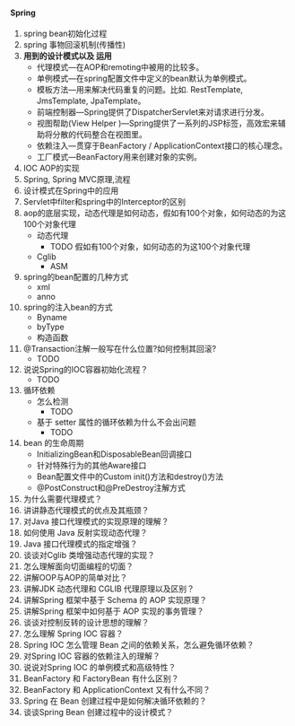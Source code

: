 #### Spring
1. spring bean初始化过程
2. spring 事物回滚机制(传播性) 
3. **用到的设计模式以及 运用**
    - 代理模式—在AOP和remoting中被用的比较多。
    - 单例模式—在spring配置文件中定义的bean默认为单例模式。
    - 模板方法—用来解决代码重复的问题。比如. RestTemplate, JmsTemplate, JpaTemplate。
    - 前端控制器—Spring提供了DispatcherServlet来对请求进行分发。
    - 视图帮助(View Helper )—Spring提供了一系列的JSP标签，高效宏来辅助将分散的代码整合在视图里。
    - 依赖注入—贯穿于BeanFactory / ApplicationContext接口的核心理念。
    - 工厂模式—BeanFactory用来创建对象的实例。
4. IOC AOP的实现
5. Spring, Spring MVC原理,流程
6. 设计模式在Spring中的应用
7. Servlet中filter和spring中的Interceptor的区别 
8. aop的底层实现，动态代理是如何动态，假如有100个对象，如何动态的为这100个对象代理
    - 动态代理
        - TODO 假如有100个对象，如何动态的为这100个对象代理
    - Cglib
        - ASM
9. spring的bean配置的几种方式
    - xml
    - anno
10. spring的注入bean的方式
    - Byname
    - byType
    - 构造函数
11. @Transaction注解一般写在什么位置?如何控制其回滚?
    - TODO
12. 说说Spring的IOC容器初始化流程？
    - TODO
13. 循环依赖
    - 怎么检测
        - TODO
    - 基于 setter 属性的循环依赖为什么不会出问题
        - TODO
14. bean 的生命周期
    - InitializingBean和DisposableBean回调接口
    - 针对特殊行为的其他Aware接口
    - Bean配置文件中的Custom init()方法和destroy()方法
    - @PostConstruct和@PreDestroy注解方式
1. 为什么需要代理模式？
1. 讲讲静态代理模式的优点及其瓶颈？
1. 对Java 接口代理模式的实现原理的理解？
1. 如何使用 Java 反射实现动态代理？
1. Java 接口代理模式的指定增强？
1. 谈谈对Cglib 类增强动态代理的实现？
1. 怎么理解面向切面编程的切面？
1. 讲解OOP与AOP的简单对比？
1. 讲解JDK 动态代理和 CGLIB 代理原理以及区别？
1. 讲解Spring 框架中基于 Schema 的 AOP 实现原理？
1. 讲解Spring 框架中如何基于 AOP 实现的事务管理？
1. 谈谈对控制反转的设计思想的理解？
1. 怎么理解 Spring IOC 容器？
1. Spring IOC 怎么管理 Bean 之间的依赖关系，怎么避免循环依赖？
1. 对Spring IOC 容器的依赖注入的理解？
1. 说说对Spring IOC 的单例模式和高级特性？
1. BeanFactory 和 FactoryBean 有什么区别？
1. BeanFactory 和 ApplicationContext 又有什么不同？
1. Spring 在 Bean 创建过程中是如何解决循环依赖的？
1. 谈谈Spring Bean 创建过程中的设计模式？